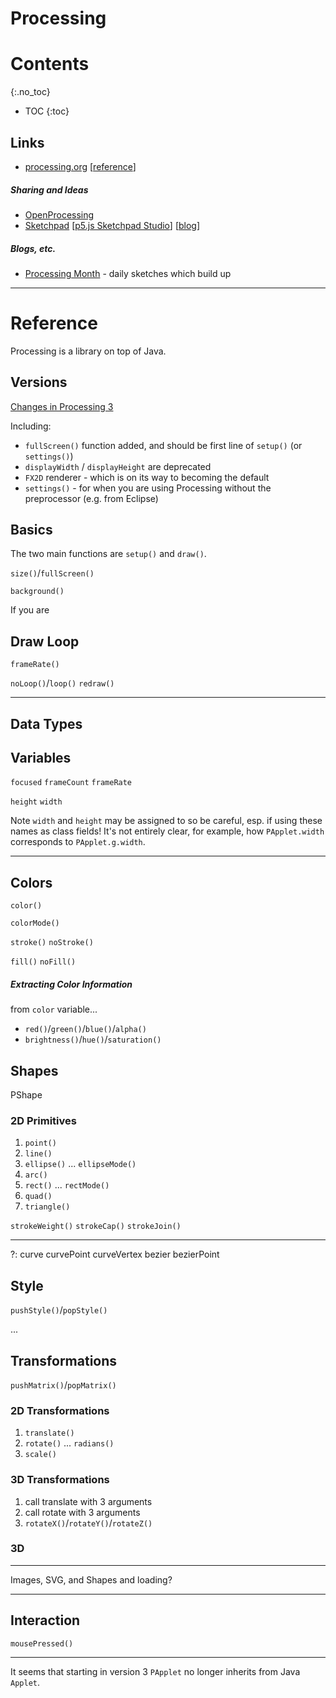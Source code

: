 # Processing

# Contents
{:.no_toc}

* TOC
{:toc}


## Links

- [processing.org](https://processing.org) [[reference](https://processing.org/reference/)]

##### Sharing and Ideas

- [OpenProcessing](http://openprocessing.org/)
- [Sketchpad](http://sketchpad.cc/) [[p5.js Sketchpad Studio](http://p5js.sketchpad.cc/)]
[[blog](http://blog.sketchpad.cc/)]

##### Blogs, etc.

- [Processing Month](http://vormplus.be/blog/article/processing-month) - daily sketches which build up


***

# Reference


Processing is a library on top of Java.

## Versions

[Changes in Processing 3](https://github.com/processing/processing/wiki/Changes-in-3.0)

Including:

- `fullScreen()` function added, and should be first line of `setup()` (or `settings()`)
- `displayWidth` / `displayHeight` are deprecated
- `FX2D` renderer - which is on its way to becoming the default
- `settings()` - for when you are using Processing without the preprocessor (e.g. from Eclipse)


## Basics

The two main functions are `setup()` and `draw()`.

`size()`/`fullScreen()`

`background()`

If you are


## Draw Loop

`frameRate()`


`noLoop()`/`loop()`
`redraw()`

***

## Data Types


## Variables



`focused`
`frameCount`
`frameRate`

`height`
`width`

Note `width` and `height` may be assigned to so be careful, esp. if using these names as class fields! It's not entirely clear, for example, how `PApplet.width` corresponds to `PApplet.g.width`.


***

## Colors

`color()`

`colorMode()`


`stroke()`
`noStroke()`

`fill()`
`noFill()`

##### Extracting Color Information

from `color` variable...

- `red()`/`green()`/`blue()`/`alpha()`
- `brightness()`/`hue()`/`saturation()`


## Shapes

PShape

### 2D Primitives

1. `point()`
2. `line()`
3. `ellipse()` ... `ellipseMode()`
4. `arc()`
5. `rect()` ... `rectMode()`
6. `quad()`
7. `triangle()`

`strokeWeight()`
`strokeCap()`
`strokeJoin()`

---

?:
curve
curvePoint
curveVertex
bezier
bezierPoint


## Style

`pushStyle()`/`popStyle()`

...


## Transformations

`pushMatrix()`/`popMatrix()`

### 2D Transformations

1. `translate()`
2. `rotate()` ... `radians()`
3. `scale()`

### 3D Transformations

1. call translate with 3 arguments
2. call rotate with 3 arguments
3. `rotateX()`/`rotateY()`/`rotateZ()`



### 3D


***

Images, SVG, and Shapes and loading?

***


## Interaction

`mousePressed()`

***


It seems that starting in version 3 `PApplet` no longer inherits from Java `Applet`.


